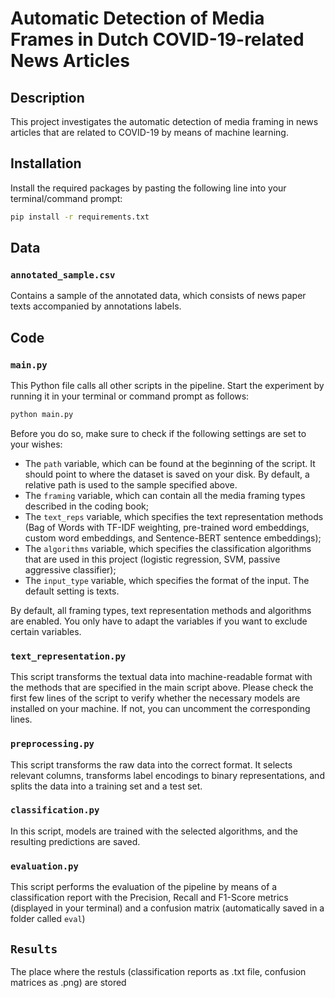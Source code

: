 # Automatic Detection of Media Frames in Dutch COVID-19-related News Articles 

## Description
This project investigates the automatic detection of media framing in news articles that are related to COVID-19 by means of machine learning. 

## Installation 
Install the required packages by pasting the following line into your terminal/command prompt: 
```bash
pip install -r requirements.txt
```

## Data
### `annotated_sample.csv` 
Contains a sample of the annotated data, which consists of news paper texts accompanied by annotations labels. 

## Code 
### `main.py`
This Python file calls all other scripts in the pipeline. Start the experiment by running it in your terminal or command prompt as follows: 
```bash
python main.py
```
Before you do so, make sure to check if the following settings are set to your wishes: 
- The `path` variable, which can be found at the beginning of the script. It should point to where the dataset is saved on your disk. By default, a relative path is used to the sample specified above. 
- The `framing` variable, which can contain all the media framing types described in the coding book;
- The `text_reps` variable, which specifies the text representation methods (Bag of Words with TF-IDF weighting, pre-trained word embeddings, custom word embeddings, and Sentence-BERT sentence embeddings);
- The `algorithms` variable, which specifies the classification algorithms that are used in this project (logistic regression, SVM, passive aggressive classifier); 
- The `input_type` variable, which specifies the format of the input. The default setting is texts. 

By default, all framing types, text representation methods and algorithms are enabled. You only have to adapt the variables if you want to exclude certain variables. 

### `text_representation.py`
This script transforms the textual data into machine-readable format with the methods that are specified in the main script above. Please check the first few lines of the script to verify whether the necessary models are installed on your machine. If not, you can uncomment the corresponding lines. 

### `preprocessing.py`
This script transforms the raw data into the correct format. It selects relevant columns, transforms label encodings to binary representations, and splits the data into a training set and a test set. 

### `classification.py`
In this script, models are trained with the selected algorithms, and the resulting predictions are saved. 

### `evaluation.py`
This script performs the evaluation of the pipeline by means of a classification report with the Precision, Recall and F1-Score metrics (displayed in your terminal) and a confusion matrix (automatically saved in a folder called `eval`)

## `Results`
The place where the restuls (classification reports as .txt file, confusion matrices as .png) are stored
